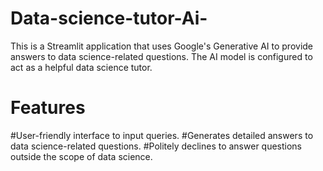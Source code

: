 # Data-science-tutor-Ai-

This is a Streamlit application that uses Google's Generative AI to provide answers to data science-related questions. The AI model is configured to act as a helpful data science tutor.

# Features
#User-friendly interface to input queries.
#Generates detailed answers to data science-related questions.
#Politely declines to answer questions outside the scope of data science.

